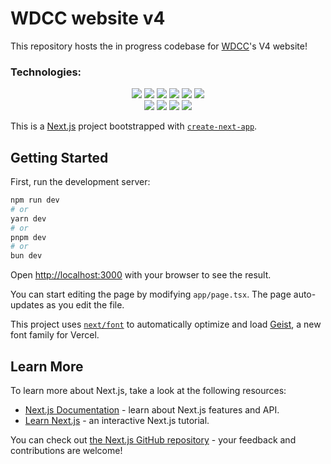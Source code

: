 # WDCC website v4

This repository hosts the in progress codebase for [WDCC](https://wdcc.co.nz/)'s V4 website! <br/>

<!-- | Developer(s) | Github                           |
| --------- | -------------------------------- |
| Andrew     | [here](https://github.com/andrewqqiu) |
| Anton     | [here](https://github.com/AntGa) |
| Ashton     | [here](https://github.com/Tulza) |
| Kevin    | [here](https://github.com/AntGa) |
| Chris     | [here](https://github.com/AntGa) |
| Koutaro     | [here](https://github.com/Kot6603) |
| Nate     | [here](https://github.com/Oculux314) | -->

<!-- Didn't want to dox us (maybe) - Anton -->

### Technologies:

<div align="center">
    <!-- Next js -->
    <img src="https://img.shields.io/badge/next%20js-000000?style=for-the-badge&logo=nextdotjs&logoColor=white"/>
    <!-- React -->
    <img src="https://img.shields.io/badge/React-20232A?style=for-the-badge&logo=react&logoColor=61DAFB"/>
    <!-- Typescript -->
    <img src="https://img.shields.io/badge/TypeScript-007ACC?style=for-the-badge&logo=typescript&logoColor=white"/>
     <!-- TailwindCSS -->
    <img src="https://img.shields.io/badge/Tailwind_CSS-38B2AC?style=for-the-badge&logo=tailwind-css&logoColor=white"/>
    <!-- Framer motion -->
    <img src="https://img.shields.io/badge/Framer_Motion-black?style=for-the-badge&logo=framer&logoColor=blue"/>
    <!-- ThreeJs -->
    <img src="https://img.shields.io/badge/ThreeJs-black?style=for-the-badge&logo=three.js&logoColor=white"/>
</div>

<div align="center">
     <!-- PNPM -->
    <img src="https://img.shields.io/badge/pnpm-CB3837?style=for-the-badge&logo=npm&logoColor=white"/>
    <!-- NodeJS -->
    <img src="https://img.shields.io/badge/Node%20js-339933?style=for-the-badge&logo=nodedotjs&logoColor=white"/>
    <!-- Figma -->
    <img src="https://img.shields.io/badge/Figma-F24E1E?style=for-the-badge&logo=figma&logoColor=white"/>
    <!-- Prettier -->
    <img src="https://img.shields.io/badge/prettier-1A2C34?style=for-the-badge&logo=prettier&logoColor=F7BA3E"/>
</div>

This is a [Next.js](https://nextjs.org) project bootstrapped with [`create-next-app`](https://nextjs.org/docs/app/api-reference/cli/create-next-app).

## Getting Started

First, run the development server:

```bash
npm run dev
# or
yarn dev
# or
pnpm dev
# or
bun dev
```

Open [http://localhost:3000](http://localhost:3000) with your browser to see the result.

You can start editing the page by modifying `app/page.tsx`. The page auto-updates as you edit the file.

This project uses [`next/font`](https://nextjs.org/docs/app/building-your-application/optimizing/fonts) to automatically optimize and load [Geist](https://vercel.com/font), a new font family for Vercel.

## Learn More

To learn more about Next.js, take a look at the following resources:

-   [Next.js Documentation](https://nextjs.org/docs) - learn about Next.js features and API.
-   [Learn Next.js](https://nextjs.org/learn) - an interactive Next.js tutorial.

You can check out [the Next.js GitHub repository](https://github.com/vercel/next.js) - your feedback and contributions are welcome!
